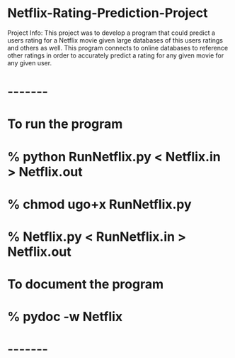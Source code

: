 Netflix-Rating-Prediction-Project
=================================

Project Info:
      This project was to develop a program that could predict a users rating for 
      a Netflix movie given large databases of this users ratings and others as well.
      This program connects to online databases to reference other ratings in order to
      accurately predict a rating for any given movie for any given user.


# -------
#  To run the program
#		% python RunNetflix.py < Netflix.in > Netflix.out
#		% chmod ugo+x RunNetflix.py
#		% Netflix.py < RunNetflix.in > Netflix.out

#	To document the program
#		% pydoc -w Netflix
# -------
